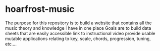 # hoarfrost-music

The purpose for this repository is to build a website that contains all the music theory and knowledge I have in one place
Goals are to build data sheets that are easily accessible
link to instructional video
provide usable mutable applications relating to key, scale, chords, progression, tuning, etc....
